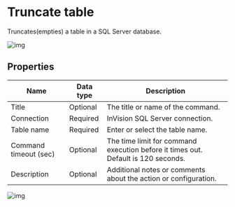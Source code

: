 # Truncate table

Truncates(empties) a table in a SQL Server database.

![img](https://profitbasedocs.blob.core.windows.net/flowimages/SQL-example.png)

## Properties

| Name         | Data type       | Description                                       |
|--------------|-----------------|---------------------------------------------------|
| Title           |  Optional | The title or name of the command.      |
| Connection         | Required   | InVision SQL Server connection. |
| Table name  | Required  | Enter or select the table name. |
| Command timeout (sec) | Optional | The time limit for command execution before it times out. Default is 120 seconds.|
| Description   | Optional | Additional notes or comments about the action or configuration. |




![img](https://profitbasedocs.blob.core.windows.net/flowimages/truncate-table.png)